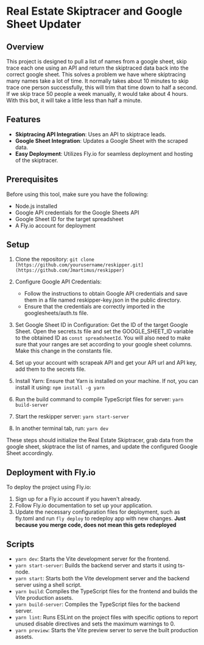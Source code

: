 # Real Estate Skiptracer and Google Sheet Updater

## Overview

This project is designed to pull a list of names from a google sheet, skip trace each one using an API and return the skiptraced data back into the correct google sheet.  This solves a problem we have where skiptracing many names take a lot of time.  It normally takes about 10 minutes to skip trace one person successfully, this will trim that time down to half a second.  If we skip trace 50 people a week manually, it would take about 4 hours.  With this bot, it will take a little less than half a minute.

## Features

- **Skiptracing API Integration**: Uses an API to skiptrace leads.
- **Google Sheet Integration**: Updates a Google Sheet with the scraped data.
- **Easy Deployment**: Utilizes Fly.io for seamless deployment and hosting of the skiptracer.

## Prerequisites

Before using this tool, make sure you have the following:

- Node.js installed
- Google API credentials for the Google Sheets API
- Google Sheet ID for the target spreadsheet
- A Fly.io account for deployment

## Setup

1. Clone the repository:
   `git clone [https://github.com/yourusername/reskipper.git](https://github.com/Jmartimus/reskipper)`

2. Configure Google API Credentials:
   - Follow the instructions to obtain Google API credentials and save them in a file named reskipper-key.json in the public directory. 
   - Ensure that the credentials are correctly imported in the googlesheets/auth.ts file.

3. Set Google Sheet ID in Configuration: Get the ID of the target Google Sheet.
   Open the secrets.ts file and set the GOOGLE_SHEET_ID variable to the obtained ID as `const spreadsheetId`. You will also need to make sure that your ranges are set according to your google sheet columns.  Make this change in the constants file.
   
4. Set up your account with scrapeak API and get your API url and API key, add them to the secrets file.


5. Install Yarn: Ensure that Yarn is installed on your machine. If not, you can install it using:
   `npm install -g yarn`

6. Run the build command to compile TypeScript files for server: `yarn build-server`

7. Start the reskipper server: `yarn start-server`

8. In another terminal tab, run: `yarn dev`

These steps should initialize the Real Estate Skiptracer, grab data from the google sheet, skiptrace the list of names, and update the configured Google Sheet accordingly.

## Deployment with Fly.io
To deploy the project using Fly.io:

1. Sign up for a Fly.io account if you haven't already.
2. Follow Fly.io documentation to set up your application.
3. Update the necessary configuration files for deployment, such as fly.toml and run `fly deploy` to redeploy app with new changes.
**Just because you merge code, does not mean this gets redeployed**

## Scripts
- `yarn dev`: Starts the Vite development server for the frontend.
- `yarn start-server`: Builds the backend server and starts it using ts-node.
- `yarn start`: Starts both the Vite development server and the backend server using a shell script.
- `yarn build`: Compiles the TypeScript files for the frontend and builds the Vite production assets.
- `yarn build-server`: Compiles the TypeScript files for the backend server.
- `yarn lint`: Runs ESLint on the project files with specific options to report unused disable directives and sets the maximum warnings to 0.
- `yarn preview`: Starts the Vite preview server to serve the built production assets.
